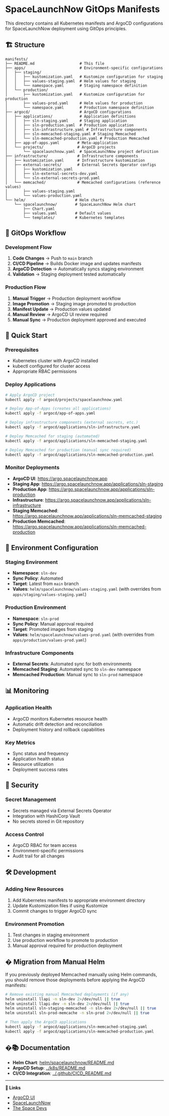 # SpaceLaunchNow GitOps Manifests

This directory contains all Kubernetes manifests and ArgoCD configurations for SpaceLaunchNow deployment using GitOps principles.

## 🏗️ Structure

```
manifests/
├── README.md                    # This file
├── apps/                        # Environment-specific configurations
│   ├── staging/
│   │   ├── kustomization.yaml   # Kustomize configuration for staging
│   │   ├── values-staging.yaml  # Helm values for staging
│   │   └── namespace.yaml       # Staging namespace definition
│   └── production/
│       ├── kustomization.yaml   # Kustomize configuration for production
│       ├── values-prod.yaml     # Helm values for production
│       └── namespace.yaml       # Production namespace definition
├── argocd/                      # ArgoCD configurations
│   ├── applications/            # Application definitions
│   │   ├── sln-staging.yaml     # Staging application
│   │   ├── sln-production.yaml  # Production application
│   │   ├── sln-infrastructure.yaml # Infrastructure components
│   │   ├── sln-memcached-staging.yaml # Staging Memcached
│   │   └── sln-memcached-production.yaml # Production Memcached
│   ├── app-of-apps.yaml        # Meta-application
│   └── projects/               # ArgoCD projects
│       └── spacelaunchnow.yaml  # SpaceLaunchNow project definition
├── infrastructure/             # Infrastructure components
│   ├── kustomization.yaml      # Infrastructure kustomization
│   ├── external-secrets/       # External Secrets Operator configs
│   │   ├── kustomization.yaml
│   │   ├── sln-external-secrets-dev.yaml
│   │   └── sln-external-secrets-prod.yaml
│   └── memcached/              # Memcached configurations (reference values)
│       ├── values-staging.yaml
│       └── values-production.yaml
└── helm/                      # Helm charts
    └── spacelaunchnow/        # SpaceLaunchNow Helm chart
        ├── Chart.yaml
        ├── values.yaml        # Default values
        └── templates/         # Kubernetes templates
```

## 🎯 GitOps Workflow

### Development Flow
1. **Code Changes** → Push to `main` branch
2. **CI/CD Pipeline** → Builds Docker image and updates manifests
3. **ArgoCD Detection** → Automatically syncs staging environment
4. **Validation** → Staging deployment tested automatically

### Production Flow
1. **Manual Trigger** → Production deployment workflow
2. **Image Promotion** → Staging image promoted to production
3. **Manifest Update** → Production values updated
4. **Manual Review** → ArgoCD UI review required
5. **Manual Sync** → Production deployment approved and executed

## 🚀 Quick Start

### Prerequisites
- Kubernetes cluster with ArgoCD installed
- kubectl configured for cluster access
- Appropriate RBAC permissions

### Deploy Applications
```bash
# Apply ArgoCD project
kubectl apply -f argocd/projects/spacelaunchnow.yaml

# Deploy App-of-Apps (creates all applications)
kubectl apply -f argocd/app-of-apps.yaml

# Deploy infrastructure components (external secrets, etc.)
kubectl apply -f argocd/applications/sln-infrastructure.yaml

# Deploy Memcached for staging (automated)
kubectl apply -f argocd/applications/sln-memcached-staging.yaml

# Deploy Memcached for production (manual sync required)
kubectl apply -f argocd/applications/sln-memcached-production.yaml
```

### Monitor Deployments
- **ArgoCD UI**: https://argo.spacelaunchnow.app
- **Staging App**: https://argo.spacelaunchnow.app/applications/sln-staging
- **Production App**: https://argo.spacelaunchnow.app/applications/sln-production
- **Infrastructure**: https://argo.spacelaunchnow.app/applications/sln-infrastructure
- **Staging Memcached**: https://argo.spacelaunchnow.app/applications/sln-memcached-staging
- **Production Memcached**: https://argo.spacelaunchnow.app/applications/sln-memcached-production

## 🔧 Environment Configuration

### Staging Environment
- **Namespace**: `sln-dev`
- **Sync Policy**: Automated
- **Target**: Latest from `main` branch
- **Values**: `helm/spacelaunchnow/values-staging.yaml` (with overrides from `apps/staging/values-staging.yaml`)

### Production Environment
- **Namespace**: `sln-prod`
- **Sync Policy**: Manual approval required
- **Target**: Promoted images from staging
- **Values**: `helm/spacelaunchnow/values-prod.yaml` (with overrides from `apps/production/values-prod.yaml`)

### Infrastructure Components
- **External Secrets**: Automated sync for both environments
- **Memcached Staging**: Automated sync to `sln-dev` namespace
- **Memcached Production**: Manual sync to `sln-prod` namespace

## 📊 Monitoring

### Application Health
- ArgoCD monitors Kubernetes resource health
- Automatic drift detection and reconciliation
- Deployment history and rollback capabilities

### Key Metrics
- Sync status and frequency
- Application health status
- Resource utilization
- Deployment success rates

## 🔐 Security

### Secret Management
- Secrets managed via External Secrets Operator
- Integration with HashiCorp Vault
- No secrets stored in Git repository

### Access Control
- ArgoCD RBAC for team access
- Environment-specific permissions
- Audit trail for all changes

## 🛠️ Development

### Adding New Resources
1. Add Kubernetes manifests to appropriate environment directory
2. Update Kustomization files if using Kustomize
3. Commit changes to trigger ArgoCD sync

### Environment Promotion
1. Test changes in staging environment
2. Use production workflow to promote to production
3. Manual approval required for production deployment

## � Migration from Manual Helm

If you previously deployed Memcached manually using Helm commands, you should remove those deployments before applying the ArgoCD manifests:

```bash
# Remove existing manual Memcached deployments (if any)
helm uninstall llapi -n sln-dev 2>/dev/null || true
helm uninstall llapi-dev -n sln-dev 2>/dev/null || true  
helm uninstall sln-staging-memcached -n sln-dev 2>/dev/null || true
helm uninstall sln-prod-memcache -n sln-prod 2>/dev/null || true

# Then apply the ArgoCD applications
kubectl apply -f argocd/applications/sln-memcached-staging.yaml
kubectl apply -f argocd/applications/sln-memcached-production.yaml
```

## �📚 Documentation

- **Helm Chart**: [helm/spacelaunchnow/README.md](helm/spacelaunchnow/README.md)
- **ArgoCD Setup**: [../k8s/README.md](../k8s/README.md)
- **CI/CD Integration**: [../.github/CICD_README.md](../.github/CICD_README.md)

---

**🔗 Links**
- [ArgoCD UI](https://argo.spacelaunchnow.app)
- [SpaceLaunchNow](https://spacelaunchnow.me)
- [The Space Devs](https://thespacedevs.com)
